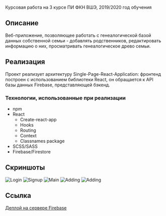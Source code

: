 Курсовая работа на 3 курсе ПИ ФКН ВШЭ, 2019/2020 год обучения

## Описание
Веб-приложение, позволяющее работать с генеалогической базой данных собственной семьи - добавлять родственников, редактировать информацию о них, просматривать генеалогическое древо семьи.

## Реализация
Проект реализует архитектуру Single-Page-React-Application: фронтенд построен с использованием библиотеки React, он обращается к API базы данных Firebase, представляющей бэкенд.
### Технологии, использованные при реализации
* npm
* React
    * Create-react-app
    * Hooks
    * Routing
    * Context
    * Classnames package
* SCSS/SASS
* Firebase/Firestore

## Скриншоты
![Login](https://sun9-52.userapi.com/c858020/v858020846/1cd5f2/NshsA1W_Htw.jpg)
![Signup](https://sun9-44.userapi.com/c858020/v858020846/1cd5fc/f2Kl-Ac3m48.jpg)
![Main](https://sun9-55.userapi.com/c858020/v858020846/1cd606/7FiocF7YMkQ.jpg)
![Adding](https://sun9-72.userapi.com/c858020/v858020846/1cd636/wjyQOwsPePM.jpg)
![Adding](https://sun9-8.userapi.com/c858020/v858020846/1cd65d/_vSOOivhmAs.jpg)

## Ссылка
[Деплой на сервере Firebase](https://predki-demo.web.app/)
